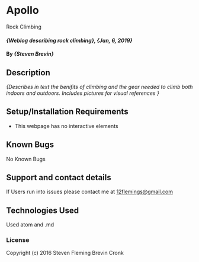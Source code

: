 # Apollo
Rock Climbing

#### _{Weblog describing rock climbing}, {Jan, 6, 2019}_

#### By _**{Steven Brevin}**_

## Description

_{Describes in text the benifits of climbing and the gear needed to climb both indoors and outdoors. Includes pictures for visual references }_

## Setup/Installation Requirements

* This webpage has no interactive elements

## Known Bugs

No Known Bugs

## Support and contact details

If Users run into issues please contact me at 12flemings@gmail.com

## Technologies Used

Used atom and .md

### License


Copyright (c) 2016 Steven Fleming Brevin Cronk
